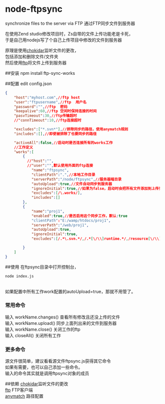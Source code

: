 # node-ftpsync
synchronize files to the server via FTP
通过FTP同步文件到服务器

  在使用Zend studio修改项目时，Zs自带的文件上传功能老是卡死，<br>
  于是自己用nodejs写了个自己上传项目中修改的文件到服务器

  原理是使用[chokidar](https://github.com/paulmillr/chokidar)监听文件的更改，<br>
  包括添加和删除文件/文件夹<br>
  然后使用[ftp](https://github.com/mscdex/node-ftp)将文件上传到服务器

##安装
  npm install ftp-sync-works
  
##配置
edit config.json
```json
{
	"host":"myhost.com",//ftp host
	"user":"ftpusername",//ftp  用户名
	"password":"",//ftp  密码
	"keepalive":60,//ftp 空闲时保持连接的时间
	"pasvTimeout":30,//ftp传输超时
	//"connTimeout":10,//ftp连接超时

	"excludes":["*.svn*"],//排除同步的路径，使用anymatch规则
	"includes":[],//即使被排除了也要同步的路径

	"activeAll":false,//启动时是否连接所有的works工作
	//工作定义
	"works":[
		{
		  //"host":"",
		  //"user":"",默认使用外面的ftp连接
			"name":"ftpsync",
			"clientPath":".",//本地工作目录
			"serverPath":"/node/ftpsync",//服务器端目录
			"autoUpload":true,//文件自动同步到服务器
			"ignoreInitial":true,//如果为false，启动时会把所有文件添加到上传列表，如果autoUpload也为true，则第一次启动时会上传工作目录的所有文件
			"excludes":[/\.works/],
			"includes":[]
		},
		{
			"name":"proj1",
			"enabled":true,//是否启用这个同步工作，默认:true
			"clientPath":"E:/wamp/htdocs/proj1",
			"serverPath":"/web/proj1",
			"autoUpload":true,
			"ignoreInitial":true,
			"excludes":[/.*\.svn.*/,/.*[\/\\]runtime.*/,/resource[\/\\]uploads.*/]

		}
	]	
}
```

##使用
在ftpsync目录中打开控制台，<br>
```cmd
node index.js
```
  <br>
  如果配置中所有工作work配置的autoUpload=true，那就不用管了。<br>
  
### 常用命令
  输入 workName.changes() 查看所有修改且还没上传的文件<br>
  输入 workName.upload() 同步上面列出来的文件到服务器<br>
  输入 workName.close() 关闭工作的ftp<br>
  输入 closeAll() 关闭所有工作<br>
### 更多命令
  源文件很简单，建议看看源文件ftpsync.js获得其它命令<br>
  如果有需要，也可以自己添加一些命令。<br>
  输入的命令其实就是调用ftpsync对象的成员<br>

##依赖
[chokidar](https://github.com/paulmillr/chokidar)监听文件的更改<br>
[ftp](https://github.com/mscdex/node-ftp) FTP客户端<br>
[anymatch](https://github.com/es128/anymatch) 路径配置<br>

